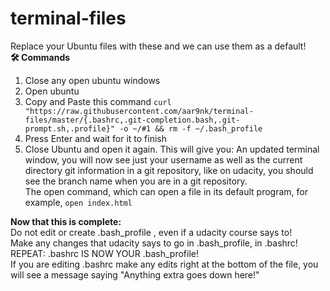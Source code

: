 # terminal-files
Replace your Ubuntu files with these and we can use them as a default!<br>
**🛠️ Commands**
1. Close any open ubuntu windows
2. Open ubuntu
3. Copy and Paste this command
`curl "https://raw.githubusercontent.com/aar9nk/terminal-files/master/{.bashrc,.git-completion.bash,.git-prompt.sh,.profile}" -o ~/#1 && rm -f ~/.bash_profile`
4. Press Enter and wait for it to finish
5. Close Ubuntu and open it again.
This will give you:
An updated terminal window, you will now see just your username as well as the current directory git information in a git repository, like on udacity, you should see the branch name when you are in a git repository. <br>
The open command, which can open a file in its default program, for example, `open index.html`<br>

**Now that this is complete:**<br>
Do not edit or create .bash_profile , even if a udacity course says to! <br>
Make any changes that udacity says to go in .bash_profile, in .bashrc! <br>
REPEAT: .bashrc IS NOW YOUR .bash_profile!<br>
If you are editing .bashrc  make any edits right at the bottom of the file, you will see a message saying "Anything extra goes down here!"
